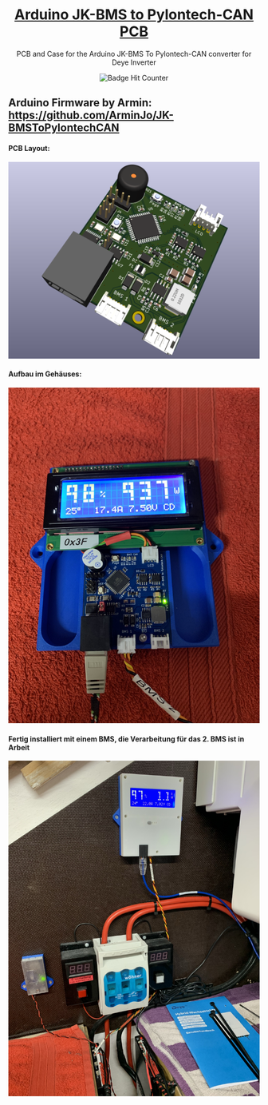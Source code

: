 <div align = center>

# [Arduino JK-BMS to Pylontech-CAN PCB](https://github.com/dremeier/Arduino-JK-BMS-To-Pylontech-CAN-PCB) 

PCB and Case for the Arduino JK-BMS To Pylontech-CAN converter for Deye Inverter
<br/>
  
![Badge Hit Counter](https://visitor-badge.laobi.icu/badge?page_id=dremeier_Arduino-JK-BMS-To-Pylontech-CAN-PCB) 
<br/>
<div align = left>
  
## Arduino Firmware by Armin: https://github.com/ArminJo/JK-BMSToPylontechCAN 

#### PCB Layout:
![Alt text](/PICs/BMS-CAN_PCB_top_v0.1.png )

#### Aufbau im Gehäuses:
![Alt text](/PICs/IMG_6275.JPG )

#### Fertig installiert mit einem BMS, die Verarbeitung für das 2. BMS ist in Arbeit
![Alt text](/PICs/IMG_6282.JPG )
